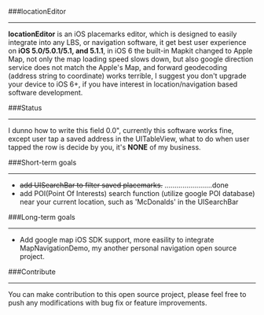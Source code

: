 ###locationEditor

---
**locationEditor** is an iOS placemarks editor, which is designed to easily integrate into any LBS, or navigation software, it get best user experience on **iOS 5.0/5.0.1/5.1, and 5.1.1**, in iOS 6 the built-in Mapkit changed to Apple Map, not only the map loading speed slows down, but also google direction service does not match the Apple's Map, and forward geodecoding (address string to coordinate) works terrible, I suggest you don't upgrade your device to iOS 6+, if you have interest in location/navigation based software development.



###Status

---

I dunno how to write this field 0.0", currently this software works fine, except user tap a saved address in the UITableView, what to do when user tapped the row is decide by you, it's **NONE** of my business.

###Short-term goals

---

* <del>add UISearchBar to filter saved placemarks.</del> ........................done
* add POI(Point Of Interests) search function (utilize google POI database) near your current location, such as 'McDonalds' in the UISearchBar

###Long-term goals

---

* Add google map iOS SDK support, more easility to integrate MapNavigationDemo, my another personal navigation open source project.

###Contribute

---

You can make contribution to this open source project, please feel free to push any modifications with bug fix or feature improvements.

